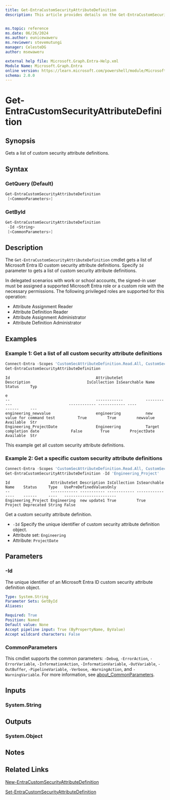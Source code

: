 ```yaml
---
title: Get-EntraCustomSecurityAttributeDefinition
description: This article provides details on the Get-EntraCustomSecurityAttributeDefinition command.


ms.topic: reference
ms.date: 06/26/2024
ms.author: eunicewaweru
ms.reviewer: stevemutungi
manager: CelesteDG
author: msewaweru

external help file: Microsoft.Graph.Entra-Help.xml
Module Name: Microsoft.Graph.Entra
online version: https://learn.microsoft.com/powershell/module/Microsoft.Graph.Entra/Get-EntraCustomSecurityAttributeDefinition
schema: 2.0.0
---
```


# Get-EntraCustomSecurityAttributeDefinition

## Synopsis

Gets a list of custom security attribute definitions.

## Syntax

### GetQuery (Default)

```powershell
Get-EntraCustomSecurityAttributeDefinition 
 [<CommonParameters>]
```

### GetById

```powershell
Get-EntraCustomSecurityAttributeDefinition 
 -Id <String> 
 [<CommonParameters>]
```

## Description

The `Get-EntraCustomSecurityAttributeDefinition` cmdlet gets a list of Microsoft Entra ID custom security attribute definitions. Specify `Id` parameter to gets a list of custom security attribute definitions.

In delegated scenarios with work or school accounts, the signed-in user must be assigned a supported Microsoft Entra role or a custom role with the necessary permissions. The following privileged roles are supported for this operation:

- Attribute Assignment Reader
- Attribute Definition Reader
- Attribute Assignment Administrator
- Attribute Definition Administrator

## Examples

### Example 1: Get a list of all custom security attribute definitions

```powershell
Connect-Entra -Scopes 'CustomSecAttributeDefinition.Read.All, CustomSecAttributeDefinition.ReadWrite.All'
Get-EntraCustomSecurityAttributeDefinition
```

```Output
Id                                      AttributeSet          Description                         IsCollection IsSearchable Name                             Status     Typ
                                                                                                                                                                        e
--                                      ------------          -----------                         ------------ ------------ ----                             ------     ---
engineering_newvalue                    engineering           new value for command test          True         True         newvalue                         Available  Str
Engineering_ProjectDate                 Engineering           Target completion date              False        True         ProjectDate                      Available  Str
```

This example get all custom security attribute definitions.

### Example 2: Get a specific custom security attribute definitions

```powershell
Connect-Entra -Scopes 'CustomSecAttributeDefinition.Read.All, CustomSecAttributeDefinition.ReadWrite.All'
Get-EntraCustomSecurityAttributeDefinition -Id 'Engineering_Project'
```

```Output
Id                  AttributeSet Description IsCollection IsSearchable Name    Status     Type   UsePreDefinedValuesOnly
--                  ------------ ----------- ------------ ------------ ----    ------     ----   -----------------------
Engineering_Project Engineering  new update1 True         True         Project Deprecated String False
```

Get a custom security attribute definition.

- `-Id` Specify the unique identifier of custom security attribute definition object.
- Attribute set: `Engineering`
- Attribute: `ProjectDate`

## Parameters

### -Id

The unique identifier of an Microsoft Entra ID custom security attribute definition object.

```yaml
Type: System.String
Parameter Sets: GetById
Aliases:

Required: True
Position: Named
Default value: None
Accept pipeline input: True (ByPropertyName, ByValue)
Accept wildcard characters: False
```

### CommonParameters

This cmdlet supports the common parameters: `-Debug`, `-ErrorAction`, `-ErrorVariable`, `-InformationAction`, `-InformationVariable`, `-OutVariable`, `-OutBuffer`, `-PipelineVariable`, `-Verbose`, `-WarningAction`, and `-WarningVariable`. For more information, see [about_CommonParameters](https://go.microsoft.com/fwlink/?LinkID=113216).

## Inputs

### System.String

## Outputs

### System.Object

## Notes

## Related Links

[New-EntraCustomSecurityAttributeDefinition](New-EntraCustomSecurityAttributeDefinition.md)

[Set-EntraCustomSecurityAttributeDefinition](Set-EntraCustomSecurityAttributeDefinition.md)
